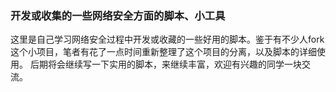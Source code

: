 ### 开发或收集的一些网络安全方面的脚本、小工具 

这里是自己学习网络安全过程中开发或收藏的一些好用的脚本。鉴于有不少人fork这个小项目，笔者有花了一点时间重新整理了这个项目的分离，以及脚本的详细使用。
后期将会继续写一下实用的脚本，来继续丰富，欢迎有兴趣的同学一块交流。
